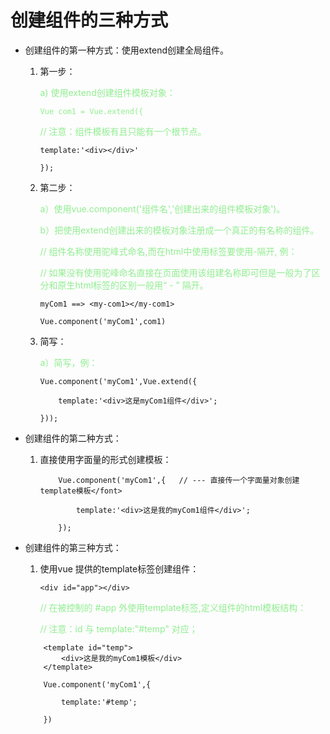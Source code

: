 # 创建组件的三种方式

+   创建组件的第一种方式：使用extend创建全局组件。

    1. 第一步：

        
        <font style="color:lightgreen">a) 使用extend创建组件模板对象：

        `Vue com1 = Vue.extend({`


        // 注意：组件模板有且只能有一个根节点。</font>

        `template:'<div></div>'`
        
        `});`

    2. 第二步：

        <font style="color:lightgreen">
        a）使用vue.component('组件名','创建出来的组件模板对象')。
        
        b）把使用extend创建出来的模板对象注册成一个真正的有名称的组件。
        
        // 组件名称使用驼峰式命名,而在html中使用标签要使用-隔开, 例：
        
        // 如果没有使用驼峰命名直接在页面使用该组建名称即可但是一般为了区分和原生html标签的区别一般用“ - ” 隔开。</font> 

        `myCom1 ==> <my-com1></my-com1>`

        `Vue.component('myCom1',com1)`


    3. 简写：
        
        <font style="color:lightgreen">a）简写，例：</font>

        ```
        Vue.component('myCom1',Vue.extend({

            template:'<div>这是myCom1组件</div>';

        }));
        ```



+   创建组件的第二种方式：

    1. 直接使用字面量的形式创建模板：

        ```
            Vue.component('myCom1',{   // --- 直接传一个字面量对象创建template模板</font>

                template:'<div>这是我的myCom1组件</div>';

            });
        ```

+   创建组件的第三种方式：

    1. 使用vue 提供的template标签创建组件：


        `<div id="app"></div>`


        <font style="color:lightgreen">// 在被控制的 #app 外使用template标签,定义组件的html模板结构：
        
        // 注意：id 与 template:"#temp" 对应；</font>

    ```
        <template id="temp">  
            <div>这是我的myCom1模板</div>
        </template>

        Vue.component('myCom1',{

            template:'#temp';

        })
    ```
